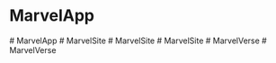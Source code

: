 # MarvelApp
#   M a r v e l A p p  
 #   M a r v e l S i t e  
 #   M a r v e l S i t e  
 #   M a r v e l S i t e  
 #   M a r v e l V e r s e  
 #   M a r v e l V e r s e  
 